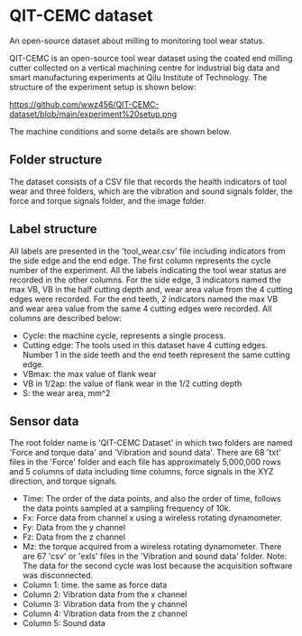 # QIT-CEMC dataset
An open-source dataset about milling to monitoring tool wear status.

QIT-CEMC is an open-source tool wear dataset using the coated end milling cutter collected on a vertical machining centre for industrial big data and smart manufacturing experiments at Qilu Institute of Technology. The structure of the experiment setup is shown below:

https://github.com/wwz456/QIT-CEMC-dataset/blob/main/experiment%20setup.png

The machine conditions and some details are shown below.

## Folder structure
The dataset consists of a CSV file that records the health indicators of tool wear and three folders, which are the vibration and sound signals folder, the force and torque signals folder, and the image folder.

## Label structure
All labels are presented in the 'tool_wear.csv' file including indicators from the side edge and the end edge. The first column represents the cycle number of the experiment. All the labels indicating the tool wear status are recorded in the other columns. For the side edge, 3 indicators named the max VB, VB in the half cutting depth and, wear area value from the 4 cutting edges were recorded. For the end teeth, 2 indicators named the max VB and wear area value from the same 4 cutting edges were recorded. All columns are described below:

* Cycle: the machine cycle, represents a single process.
* Cutting edge: The tools used in this dataset have 4 cutting edges. Number 1 in the side teeth and the end teeth represent the same cutting edge.
* VBmax: the max value of flank wear
* VB in 1/2ap: the value of flank wear in the 1/2 cutting depth
* S: the wear area, mm^2
## Sensor data
The root folder name is 'QIT-CEMC Dataset' in which two folders are named 'Force and torque data' and 'Vibration and sound data'. There are 68 'txt' files in the 'Force' folder and each file has approximately 5,000,000 rows and 5 columns of data including time columns, force signals in the XYZ direction, and torque signals.
* Time: The order of the data points, and also the order of time, follows the data points sampled at a sampling frequency of 10k.
* Fx: Force data from channel x using a wireless rotating dynamometer.
* Fy: Data from the y channel
* Fz: Data from the z channel
* Mz: the torque acquired from a wireless rotating dynamometer.
There are 67 'csv' or 'exls' files in the 'Vibration and sound data' folder. Note: The data for the second cycle was lost because the acquisition software was disconnected.
* Column 1: time. the same as force data
* Column 2: Vibration data from the x channel
* Column 3: Vibration data from the y channel
* Column 4: Vibration data from the z channel
* Column 5: Sound data
  




